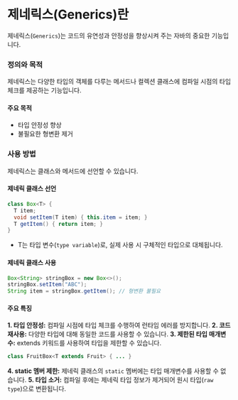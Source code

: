# 제네릭스(Generics)란

제네릭스(`Generics`)는 코드의 유연성과 안정성을 향상시켜 주는 자바의 중요한 기능입니다.

### 정의와 목적

제네릭스는 다양한 타입의 객체를 다루는 메서드나 컬렉션 클래스에 컴파일 시점의 타입 체크를 제공하는 기능입니다.

#### 주요 목적

- 타입 안정성 향상
- 불필요한 형변환 제거

### 사용 방법

제네릭스는 클래스와 메서드에 선언할 수 있습니다.

#### 제네릭 클래스 선언

```java
class Box<T> {
  T item;
  void setItem(T item) { this.item = item; }
  T getItem() { return item; }
}
```

- T는 타입 변수(`type variable`)로, 실제 사용 시 구체적인 타입으로 대체됩니다.

#### 제네릭 클래스 사용

```java
Box<String> stringBox = new Box<>();
stringBox.setItem("ABC");
String item = stringBox.getItem(); // 형변환 불필요
```

#### 주요 특징

**1. 타입 안정성:** 컴파일 시점에 타입 체크를 수행하여 런타임 에러를 방지합니다.
**2. 코드 재사용:** 다양한 타입에 대해 동일한 코드를 사용할 수 있습니다.
**3. 제한된 타입 매개변수:** extends 키워드를 사용하여 타입을 제한할 수 있습니다.

```java
class FruitBox<T extends Fruit> { ... }
```

**4. static 멤버 제한:** 제네릭 클래스의 `static` 멤버에는 타입 매개변수를 사용할 수 없습니다.
**5. 타입 소거:** 컴파일 후에는 제네릭 타입 정보가 제거되어 원시 타입(`raw type`)으로 변환됩니다.
